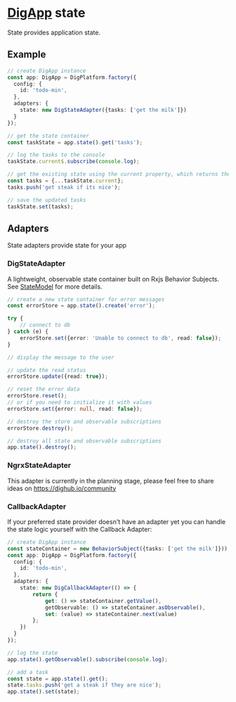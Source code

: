 # [DigApp](../README.md) state

State provides application state. 

## Example

```typescript
// create DigApp instance
const app: DigApp = DigPlatform.factory({
  config: {
    id: 'todo-min',
  },
  adapters: {
    state: new DigStateAdapter({tasks: ['get the milk']})
  }
});

// get the state container
const taskState = app.state().get('tasks');

// log the tasks to the console
taskState.current$.subscribe(console.log);

// get the existing state using the current property, which returns the current static state
const tasks = {...taskState.current};
tasks.push('get steak if its nice');

// save the updated tasks
taskState.set(tasks);
```

## Adapters

State adapters provide state for your app

### DigStateAdapter

A lightweight, observable state container built on Rxjs Behavior Subjects. See [StateModel](docs/api/classes/models/state-model.store.md) for more details.

```typescript
// create a new state container for error messages
const errorStore = app.state().create('error');

try {
    // connect to db
} catch (e) {
    errorStore.set({error: 'Unable to connect to db', read: false});
}

// display the message to the user

// update the read status
errorStore.update({read: true});

// reset the error data
errorStore.reset();
// or if you need to initialize it with values
errorStore.set({error: null, read: false});

// destroy the store and observable subscriptions
errorStore.destroy();

// destroy all state and observable subscriptions
app.state().destroy();
```

### NgrxStateAdapter

This adapter is currently in the planning stage, please feel free to share ideas on https://dighub.io/community

### CallbackAdapter

If your preferred state provider doesn't have an adapter yet you can handle the state logic yourself with the Callback Adapter:

```typescript
// create DigApp instance
const stateContainer = new BehaviorSubject({tasks: ['get the milk']}));
const app: DigApp = DigPlatform.factory({
  config: {
    id: 'todo-min',
  },
  adapters: {
    state: new DigCallbackAdapter(() => {
        return {
            get: () => stateContainer.getValue(),
            getObservable: () => stateContainer.asObservable(),
            set: (value) => stateContainer.next(value)
        };
    })
  }
});

// log the state
app.state().getObservable().subscribe(console.log);

// add a task
const state = app.state().get();
state.tasks.push('get a steak if they are nice');
app.state().set(state);
```


